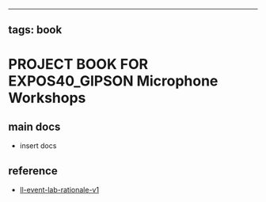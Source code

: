 
---
tags: book
---

PROJECT BOOK FOR EXPOS40_GIPSON Microphone Workshops
===

main docs
---

- insert docs

reference
---

- [ll-event-lab-rationale-v1](/AunryFEcRm6SG8qAbHAyIw)

